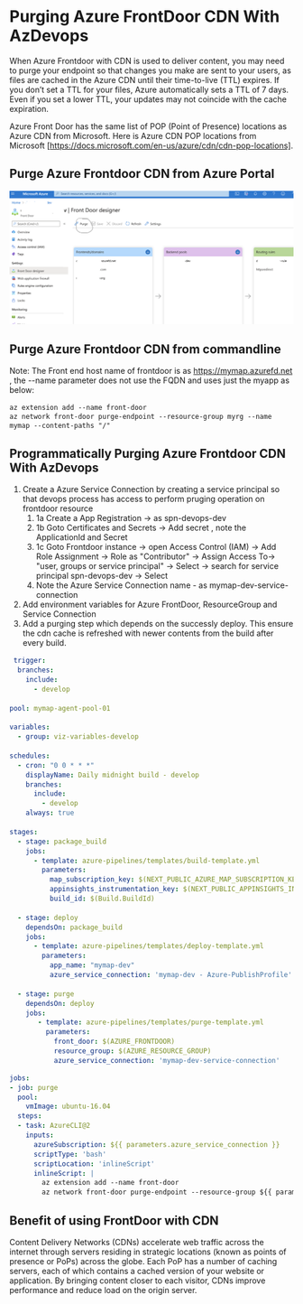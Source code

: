 # Purging Azure FrontDoor CDN With AzDevops

When Azure Frontdoor with CDN is used to deliver content, you may need to purge your endpoint so that changes you make are sent to your users, as files are cached in the Azure CDN until their time-to-live (TTL) expires. If you don’t set a TTL for your files, Azure automatically sets a TTL of 7 days. Even if you set a lower TTL, your updates may not coincide with the cache expiration.

Azure Front Door has the same list of POP (Point of Presence) locations as Azure CDN from Microsoft. Here is Azure CDN POP locations from Microsoft [https://docs.microsoft.com/en-us/azure/cdn/cdn-pop-locations].

## Purge Azure Frontdoor CDN from Azure Portal

![PurgeFrontDoor](imgs/afd/purge_frontdoor_cdn.png)

## Purge Azure Frontdoor CDN from commandline

Note: The Front end host name of frontdoor is as https://mymap.azurefd.net , the --name parameter does not use the FQDN and uses just the myapp as below:

```shell
az extension add --name front-door
az network front-door purge-endpoint --resource-group myrg --name mymap --content-paths "/"
```

## Programmatically Purging Azure Frontdoor CDN With AzDevops

 1. Create a Azure Service Connection by creating a service principal so that devops process has access to perform pruging operation on frontdoor resource
    1. 1a Create a App Registration -> as spn-devops-dev
    2. 1b Goto Certificates and Secrets -> Add secret , note the ApplicationId and Secret
    3. 1c Goto Frontdoor instance -> open Access Control (IAM) -> Add Role Assignment -> Role as "Contributor" -> Assign Access To-> "user, groups or service principal" -> Select -> search for service principal spn-devops-dev -> Select
    4. Note the Azure Service Connection name - as mymap-dev-service-connection
 2. Add environment variables for Azure FrontDoor, ResourceGroup and Service Connection
 3. Add a purging step which depends on the successly deploy. This ensure the cdn cache is refreshed with newer contents from the build after every build.

```yaml
 trigger:
  branches:
    include:
      - develop

pool: mymap-agent-pool-01

variables:
  - group: viz-variables-develop

schedules:
  - cron: "0 0 * * *"
    displayName: Daily midnight build - develop
    branches:
      include:
        - develop
    always: true

stages:
  - stage: package_build
    jobs:
      - template: azure-pipelines/templates/build-template.yml
        parameters:
          map_subscription_key: $(NEXT_PUBLIC_AZURE_MAP_SUBSCRIPTION_KEY)
          appinsights_instrumentation_key: $(NEXT_PUBLIC_APPINSIGHTS_INSTRUMENTATIONKEY)
          build_id: $(Build.BuildId)

  - stage: deploy
    dependsOn: package_build
    jobs:
      - template: azure-pipelines/templates/deploy-template.yml
        parameters:
          app_name: "mymap-dev"
          azure_service_connection: 'mymap-dev - Azure-PublishProfile'

  - stage: purge
    dependsOn: deploy
    jobs:
       - template: azure-pipelines/templates/purge-template.yml
         parameters:
           front_door: $(AZURE_FRONTDOOR)
           resource_group: $(AZURE_RESOURCE_GROUP)
           azure_service_connection: 'mymap-dev-service-connection'

```

```yaml purge-template.yml
jobs:
- job: purge
  pool:
    vmImage: ubuntu-16.04
  steps:
  - task: AzureCLI@2
    inputs:
      azureSubscription: ${{ parameters.azure_service_connection }}
      scriptType: 'bash'
      scriptLocation: 'inlineScript'
      inlineScript: |
        az extension add --name front-door
        az network front-door purge-endpoint --resource-group ${{ parameters.resource_group}} --name ${{ parameters.front_door}} --content-paths "/"
```

## Benefit of using FrontDoor with CDN

Content Delivery Networks (CDNs) accelerate web traffic across the internet through servers residing in strategic locations (known as points of presence or PoPs) across the globe. Each PoP has a number of caching servers, each of which contains a cached version of your website or application. By bringing content closer to each visitor, CDNs improve performance and reduce load on the origin server.
